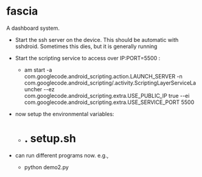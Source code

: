 fascia
======

A dashboard system.



* Start the ssh server on the device.  This should be automatic with sshdroid.  Sometimes this dies, but it is generally running

* Start the scripting service to access over IP:PORT=5500 :

  * am start -a com.googlecode.android_scripting.action.LAUNCH_SERVER -n com.googlecode.android_scripting/.activity.ScriptingLayerServiceLauncher --ez com.googlecode.android_scripting.extra.USE_PUBLIC_IP true --ei com.googlecode.android_scripting.extra.USE_SERVICE_PORT 5500

* now setup the environmental variables:

  * # . setup.sh

* can run different programs now. e.g., 

  * python demo2.py

